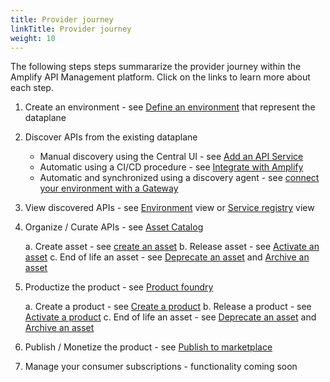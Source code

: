 ```yaml
---
title: Provider journey
linkTitle: Provider journey
weight: 10
---
```


The following steps steps summararize the provider journey within the Amplify API Management platform. Click on the links to learn more about each step.

1. Create an environment - see [Define an environment](/docs/coonect_manage_environ) that represent the dataplane
2. Discover APIs from the existing dataplane

    * Manual discovery using the Central UI - see [Add an API Service](/docs/connect_manage_environ/manage_services/add_api_service)
    * Automatic using a CI/CD procedure - see [Integrate with Amplify](/docs/integrate_with_central)
    * Automatic and synchronized using a discovery agent - see [connect your environment with a Gateway](/docs/connect_manage_environ#synchronize-your-environment-with-a-gatewayvironment-with-a-gateway)

3. View discovered APIs - see [Environment](/docs/connect_manage_environ/view_environments) view or [Service registry](/docs/manage_service_registry) view
4. Organize / Curate APIs - see [Asset Catalog](/docs/manage_asset_catalog)

    a. Create asset - see [create an asset](/docs/manage_asset_catalog/asset_management/#create-an-asset)
    b. Release asset - see [Activate an asset](/docs/manage_asset_catalog/asset_management/#activate-an-asset)
    c. End of life an asset - see [Deprecate an asset](/docs/manage_asset_catalog/asset_management/#deprecate-an-asset) and [Archive an asset](/docs/manage_asset_catalog/asset_management/#archive-an-asset)

5. Productize the product - see  [Product foundry](/docs/manage_product_foundry)

    a. Create a product - see [Create a product](/docs/manage_product_foundry/foundry_product_management/#create-a-product)
    b. Release a product - see [Activate a product](/docs/manage_product_foundry/foundry_product_management/#activate-a-product)
    c. End of life an asset - see [Deprecate an asset](/docs/manage_asset_catalog/asset_management/#deprecate-an-asset) and [Archive an asset](/docs/manage_asset_catalog/asset_management/#archive-an-asset)

6. Publish / Monetize the product - see [Publish to marketplace](/docs/manage_marketplace/publish_to_marketplace)
7. Manage your consumer subscriptions - functionality coming soon
